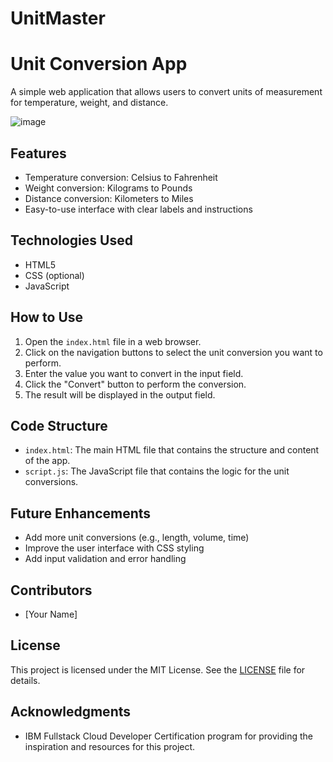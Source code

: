 # UnitMaster
# Unit Conversion App

A simple web application that allows users to convert units of measurement for temperature, weight, and distance.

![image](https://github.com/user-attachments/assets/d7b07528-c598-4d78-91e1-f3e9b4917667)


## Features

* Temperature conversion: Celsius to Fahrenheit
* Weight conversion: Kilograms to Pounds
* Distance conversion: Kilometers to Miles
* Easy-to-use interface with clear labels and instructions

## Technologies Used

* HTML5
* CSS (optional)
* JavaScript

## How to Use

1. Open the `index.html` file in a web browser.
2. Click on the navigation buttons to select the unit conversion you want to perform.
3. Enter the value you want to convert in the input field.
4. Click the "Convert" button to perform the conversion.
5. The result will be displayed in the output field.

## Code Structure

* `index.html`: The main HTML file that contains the structure and content of the app.
* `script.js`: The JavaScript file that contains the logic for the unit conversions.

## Future Enhancements

* Add more unit conversions (e.g., length, volume, time)
* Improve the user interface with CSS styling
* Add input validation and error handling

## Contributors

* [Your Name]

## License

This project is licensed under the MIT License. See the [LICENSE](LICENSE) file for details.

## Acknowledgments

* IBM Fullstack Cloud Developer Certification program for providing the inspiration and resources for this project.
